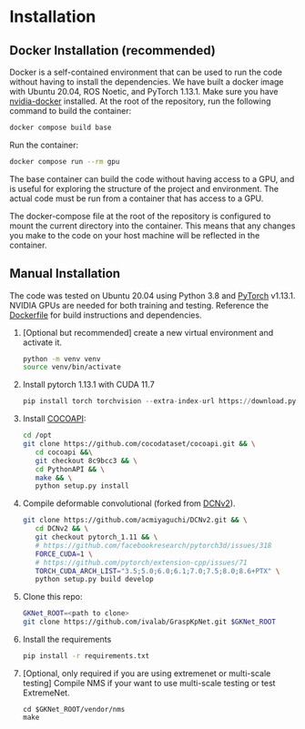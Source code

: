 # Installation

## Docker Installation (recommended)

Docker is a self-contained environment that can be used to run the code without having to install the dependencies.
We have built a docker image with Ubuntu 20.04, ROS Noetic, and PyTorch 1.13.1.
Make sure you have [nvidia-docker](https://docs.nvidia.com/datacenter/cloud-native/container-toolkit/install-guide.html) installed.
At the root of the repository, run the following command to build the container:

```bash
docker compose build base
```

Run the container:

```bash
docker compose run --rm gpu
```

The base container can build the code without having access to a GPU, and is useful for exploring the structure of the project and environment.
The actual code must be run from a container that has access to a GPU.

The docker-compose file at the root of the repository is configured to mount the current directory into the container.
This means that any changes you make to the code on your host machine will be reflected in the container.

## Manual Installation

The code was tested on Ubuntu 20.04 using Python 3.8 and [PyTorch](http://pytorch.org) v1.13.1.
NVIDIA GPUs are needed for both training and testing.
Reference the [Dockerfile](../docker/Dockerfile.noetic) for build instructions and dependencies.

1. [Optional but recommended] create a new virtual environment and activate it.

   ```bash
   python -m venv venv
   source venv/bin/activate
   ```

1. Install pytorch 1.13.1 with CUDA 11.7

   ```python
   pip install torch torchvision --extra-index-url https://download.pytorch.org/whl/cu117
   ```

1. Install [COCOAPI](https://github.com/cocodataset/cocoapi):

   ```bash
   cd /opt
   git clone https://github.com/cocodataset/cocoapi.git && \
      cd cocoapi &&\
      git checkout 8c9bcc3 && \
      cd PythonAPI && \
      make && \
      python setup.py install
   ```

1. Compile deformable convolutional (forked from [DCNv2](https://github.com/CharlesShang/DCNv2)).

   ```bash
   git clone https://github.com/acmiyaguchi/DCNv2.git && \
      cd DCNv2 && \
      git checkout pytorch_1.11 && \
      # https://github.com/facebookresearch/pytorch3d/issues/318
      FORCE_CUDA=1 \
      # https://github.com/pytorch/extension-cpp/issues/71
      TORCH_CUDA_ARCH_LIST="3.5;5.0;6.0;6.1;7.0;7.5;8.0;8.6+PTX" \
      python setup.py build develop
   ```

1. Clone this repo:

   ```bash
   GKNet_ROOT=<path to clone>
   git clone https://github.com/ivalab/GraspKpNet.git $GKNet_ROOT
   ```

1. Install the requirements

   ```bash
   pip install -r requirements.txt
   ```

1. [Optional, only required if you are using extremenet or multi-scale testing] Compile NMS if your want to use multi-scale testing or test ExtremeNet.

   ```
   cd $GKNet_ROOT/vendor/nms
   make
   ```
